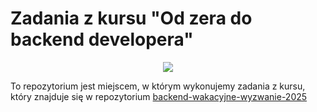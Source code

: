 # Zadania z kursu "Od zera do backend developera"

<p align="center">
  <img src="https://github.com/user-attachments/assets/7c32ec09-c2ac-4961-82e6-a98f04220510"/>
</p>

To repozytorium jest miejscem, w którym wykonujemy zadania z kursu, który znajduje się w repozytorium [backend-wakacyjne-wyzwanie-2025](https://github.com/Solvro/backend-wakacyjne-wyzwanie-2025)
